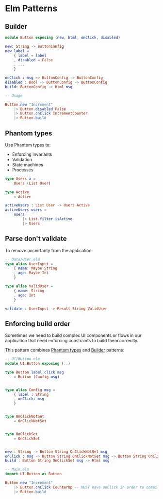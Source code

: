 # Elm Patterns

## Builder

```elm
module Button exposing (new, html, onClick, disabled)

new: String -> ButtonConfig
new label =
    { label = label
    , disabled = False
    , ...
    }

onClick : msg => ButtonConfig -> ButtonConfig
disabled : Bool -> ButtonConfig -> ButtonConfig
build: ButtonConfig -> Html msg

-- Usage

Button.new "Increment"
    |> Button.disabled False
    |> Button.onClick IncrementCounter
    |> Button.build
```

## Phantom types

Use Phantom types to:

- Enforcing invariants
- Validation
- State machines
- Processes

```elm
type Users a =
    Users (List User)

type Active
    = Active

activeUsers : List User -> Users Active
activeUsers users =
    users
        |> List.filter isActive
        |> Users
```

## Parse don't validate

To remove unceirtanty from the application:

```elm
-- Data/User.elm
type alias UserInput =
    { name: Maybe String
    , age: Maybe Int
    }

type alias ValidUser =
    { name: String
    , age: Int
    }

validate : UserInput -> Result String ValidUser
```

## Enforcing build order

Sometimes we need to build complex UI components or flows in our application that need enforcing constraints to build them correctly.

This pattern combines [Phantom types](#phantom-types) and [Builder](#builder) patterns:

```elm
-- UI/Button.elm
module UI.Button exposing (..)

type Button label click msg
    = Button (Config msg)


type alias Config msg =
    { label : String
    , onClick: msg
    }


type OnClickNotSet
    = OnClickNotSet


type OnClickSet
    = OnClickSet


new : String -> Button String OnClickNotSet msg
onClick : msg -> Button String OnClickNotSet msg -> Button String OnClickSet msg
build : Button String OnClickSet msg -> Html msg

-- Main.elm
import UI.Button as Button

Button.new "Increment"
    |> Button.onClick CounterUp -- MUST have onClick in order to compile
    |> Button.build
```